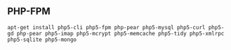 ## PHP-FPM

    apt-get install php5-cli php5-fpm php-pear php5-mysql php5-curl php5-gd php-pear php5-imap php5-mcrypt php5-memcache php5-tidy php5-xmlrpc php5-sqlite php5-mongo
